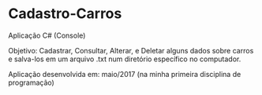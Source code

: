 # Cadastro-Carros
Aplicação C# (Console) 

Objetivo: Cadastrar, Consultar, Alterar, e Deletar  alguns dados sobre carros e salva-los em um arquivo .txt
num diretório específico no computador.

Aplicação desenvolvida em: maio/2017 (na minha primeira disciplina de programação)
